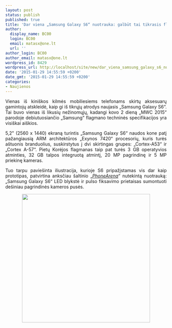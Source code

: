 ```yaml
---
layout: post
status: publish
published: true
title: 'Dar viena „Samsung Galaxy S6“ nuotrauka: galbūt tai tikrasis flagmano dizainas?'
author:
  display_name: BC00
  login: BC00
  email: matasx@one.lt
  url: ''
author_login: BC00
author_email: matasx@one.lt
wordpress_id: 8429
wordpress_url: http://localhost/site/new/dar_viena_samsung_galaxy_s6_nuotrauka_galbut_tai_galutinis_flagmano_dizainas/
date: '2015-01-29 14:55:59 +0200'
date_gmt: '2015-01-29 14:55:59 +0200'
categories:
- Naujienos
---
```

<p style="text-align: justify;">
	Vienas i&scaron; kini&scaron;kos kilmės mobiliesiems telefonams skirtų aksesuarų gamintojų atskleidė, kaip gi i&scaron; tikrųjų atrodys naujasis &bdquo;Samsung Galaxy S6&ldquo;. Tai buvo vienas i&scaron; likusių nežinomųjų, kadangi kovo 2 dieną &bdquo;MWC 2015&ldquo; parodoje debiutuosiančio &bdquo;Samsung&ldquo; flagmano techninės specifikacijos yra visi&scaron;kai ai&scaron;kios.</p>
<p style="text-align: justify;">
	5,2&quot; (2560 x 1440) ekraną turintis &bdquo;Samsung Galaxy S6&ldquo; naudos kone patį pažangiausią ARM architektūros &bdquo;Exynos 7420&ldquo; procesorių, kuris turės a&scaron;tuonis branduolius, suskirstytus į dvi skirtingas grupes: &bdquo;Cortex-A53&ldquo; ir &bdquo;Cortex A-57&ldquo;. Pietų Korėjos flagmanas taip pat turės 3 GB operatyvios atminties, 32 GB talpos integruotą atmintį, 20 MP pagrindinę ir 5 MP priekinę kameras.</p>
<p style="text-align: justify;">
	Tuo tarpu pavie&scaron;inta iliustracija, kurioje S6 pripažįstamas vis dar kaip prototipas, patvirtina anksčiau &scaron;altinio &bdquo;<a href="http://www.phonearena.com/news/Image-of-older-Samsung-Galaxy-S6-prototypes-leak-back-matches-picture-of-Galaxy-S6-cases_id65329"><em>PhoneArena</em></a>&ldquo; nutekintą nuotrauką: &bdquo;Samsung Galaxy S6&ldquo; LED blykstė ir pulso fiksavimo prietaisas sumontuoti de&scaron;iniau pagrindinės kameros pusės.</p>
<p style="text-align: center;">
	<img alt="" src="http://technews.lt/userfiles/samsunggalaxys6cover.jpg" style="width: 400px; height: 400px;" /></p>
